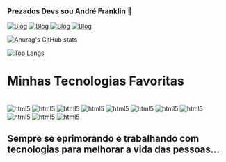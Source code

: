 ### Prezados Devs sou André Franklin 👋 

[![Blog](https://img.shields.io/website?label=andrefranklin.online&style=for-the-badge&url=http://andrefranklin.online)](http://www.andrefranklin.online)
[![Blog](https://img.shields.io/badge/LinkedIn-0077B5?style=for-the-badge&logo=linkedin&logoColor=white)](https://www.linkedin.com/in/francisco-andre-franklin-farias-de-moraes-977847150/)
[![Blog](https://img.shields.io/badge/GitHub-100000?style=for-the-badge&logo=github&logoColor=white)](https://github.com/AndreFranklinWeb)
[![Blog](https://img.shields.io/badge/Instagram-E4405F?style=for-the-badge&logo=instagram&logoColor=white)](https://instagram.com/anndrefranklin/)

![Anurag's GitHub stats](https://github-readme-stats.vercel.app/api?username=anndrefranklin&show_icons=true&theme=highcontrast)

[![Top Langs](https://github-readme-stats.vercel.app/api/top-langs/?username=anndrefranklin&layout=compact)](https://github.com/anuraghazra/github-readme-stats)

# Minhas Tecnologias Favoritas

<div style="display: inline_block"><br/>
<img align="center" alt="html5"src="https://img.shields.io/badge/HTML5-E34F26?style=for-the-badge&logo=html5&logoColor=white" />
<img align="center" alt="html5"src="https://img.shields.io/badge/CSS3-1572B6?style=for-the-badge&logo=css3&logoColor=white" />
<img align="center" alt="html5"src="https://img.shields.io/badge/JavaScript-323330?style=for-the-badge&logo=javascript&logoColor=F7DF1E" />
<img align="center" alt="html5"src="https://img.shields.io/badge/Bootstrap-563D7C?style=for-the-badge&logo=bootstrap&logoColor=white" />
<img align="center" alt="html5"src="https://img.shields.io/badge/React-20232A?style=for-the-badge&logo=react&logoColor=61DAFB" />
<img align="center" alt="html5"src="https://img.shields.io/badge/React_Native-20232A?style=for-the-badge&logo=react&logoColor=61DAFB" />
<img align="center" alt="html5"src="https://img.shields.io/badge/Node.js-43853D?style=for-the-badge&logo=node.js&logoColor=white" />
<img align="center" alt="html5"src="https://img.shields.io/badge/MySQL-00000F?style=for-the-badge&logo=mysql&logoColor=white" />
<img align="center" alt="html5"src="https://img.shields.io/badge/Spring-6DB33F?style=for-the-badge&logo=spring&logoColor=white" />
<img align="center" alt="html5"src="https://img.shields.io/badge/Java-ED8B00?style=for-the-badge&logo=java&logoColor=white" />
<img align="center" alt="html5"src="https://img.shields.io/badge/Java-ED8B00?style=for-the-badge&logo=java&logoColor=white" />  

<!--<img align="center" alt="html5"src="https://img.shields.io/badge/Python-14354C?style=for-the-badge&logo=python&logoColor=white" />
<img align="center" alt="html5"src="https://img.shields.io/badge/PostgreSQL-316192?style=for-the-badge&logo=postgresql&logoColor=white" />
<img align="center" alt="html5"src="https://img.shields.io/badge/Spring-6DB33F?style=for-the-badge&logo=spring&logoColor=white" />
<img align="center" alt="html5"src="https://img.shields.io/badge/Java-ED8B00?style=for-the-badge&logo=java&logoColor=white" />-->
</div>


## Sempre se eprimorando e trabalhando com tecnologias para melhorar a vida das pessoas...
